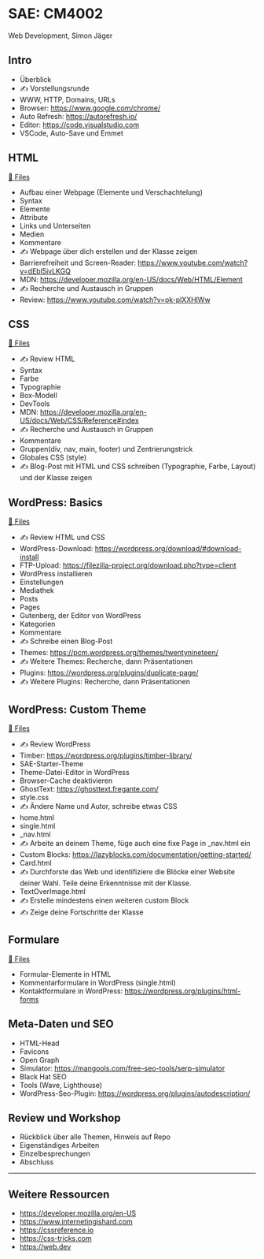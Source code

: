 # SAE: CM4002

Web Development, Simon Jäger

## Intro

- Überblick
- ✍️ Vorstellungsrunde
- WWW, HTTP, Domains, URLs
- Browser: https://www.google.com/chrome/
- Auto Refresh: https://autorefresh.io/
- Editor: https://code.visualstudio.com
- VSCode, Auto-Save und Emmet

## HTML

[📁 Files](010-html)

- Aufbau einer Webpage (Elemente und Verschachtelung)
- Syntax
- Elemente
- Attribute
- Links und Unterseiten
- Medien
- Kommentare
- ✍️ Webpage über dich erstellen und der Klasse zeigen
- Barrierefreiheit und Screen-Reader:
  https://www.youtube.com/watch?v=dEbl5jvLKGQ
- MDN: https://developer.mozilla.org/en-US/docs/Web/HTML/Element
- ✍️ Recherche und Austausch in Gruppen
- Review: https://www.youtube.com/watch?v=ok-plXXHlWw

## CSS

[📁 Files](020-css)

- ✍️ Review HTML
- Syntax
- Farbe
- Typographie
- Box-Modell
- DevTools
- MDN: https://developer.mozilla.org/en-US/docs/Web/CSS/Reference#index
- ✍️ Recherche und Austausch in Gruppen
- Kommentare
- Gruppen(div, nav, main, footer) und Zentrierungstrick
- Globales CSS (style)
- ✍️ Blog-Post mit HTML und CSS schreiben (Typographie, Farbe, Layout) und der
  Klasse zeigen

## WordPress: Basics

[📁 Files](030-wordpress)

- ✍️ Review HTML und CSS
- WordPress-Download: https://wordpress.org/download/#download-install
- FTP-Upload: https://filezilla-project.org/download.php?type=client
- WordPress installieren
- Einstellungen
- Mediathek
- Posts
- Pages
- Gutenberg, der Editor von WordPress
- Kategorien
- Kommentare
- ✍️ Schreibe einen Blog-Post
- Themes: https://pcm.wordpress.org/themes/twentynineteen/
- ✍️ Weitere Themes: Recherche, dann Präsentationen
- Plugins: https://wordpress.org/plugins/duplicate-page/
- ✍️ Weitere Plugins: Recherche, dann Präsentationen

## WordPress: Custom Theme

[📁 Files](030-wordpress/sae-theme)

- ✍️ Review WordPress
- Timber: https://wordpress.org/plugins/timber-library/
- SAE-Starter-Theme
- Theme-Datei-Editor in WordPress
- Browser-Cache deaktivieren
- GhostText: https://ghosttext.fregante.com/
- style.css
- ✍️ Ändere Name und Autor, schreibe etwas CSS
- home.html
- single.html
- _nav.html
- ✍️ Arbeite an deinem Theme, füge auch eine fixe Page in _nav.html ein
- Custom Blocks: https://lazyblocks.com/documentation/getting-started/
- Card.html
- ✍️ Durchforste das Web und identifiziere die Blöcke einer Website deiner Wahl.
  Teile deine Erkenntnisse mit der Klasse.
- TextOverImage.html
- ✍️ Erstelle mindestens einen weiteren custom Block
- ✍️ Zeige deine Fortschritte der Klasse

## Formulare

[📁 Files](040-formulare)

- Formular-Elemente in HTML
- Kommentarformulare in WordPress (single.html)
- Kontaktformulare in WordPress: https://wordpress.org/plugins/html-forms

## Meta-Daten und SEO

- HTML-Head
- Favicons
- Open Graph
- Simulator: https://mangools.com/free-seo-tools/serp-simulator
- Black Hat SEO
- Tools (Wave, Lighthouse)
- WordPress-Seo-Plugin: https://wordpress.org/plugins/autodescription/

## Review und Workshop

- Rückblick über alle Themen, Hinweis auf Repo
- Eigenständiges Arbeiten
- Einzelbesprechungen
- Abschluss

---

## Weitere Ressourcen

- https://developer.mozilla.org/en-US
- https://www.internetingishard.com
- https://cssreference.io
- https://css-tricks.com
- https://web.dev
